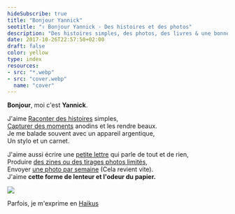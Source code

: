 ```yaml
---
hideSubscribe: true
title: "Bonjour Yannick"
seotitle: "✌️ Bonjour Yannick - Des histoires et des photos"
description: "Des histoires simples, des photos, des livres & une bonne tasse de café."
date: 2017-10-26T22:57:50+02:00
draft: false
color: yellow
type: index
resources:
- src: "*.webp"
- src: "cover.webp"
  name: "cover"
---
```


**Bonjour**, moi c'est **Yannick**.  

J'aime [Raconter des histoires](/posts) simples,  
[Capturer des moments](/daily) anodins et les rendre beaux.   
Je me balade souvent avec un appareil argentique,  
Un stylo et un carnet.    

J'aime aussi écrire une [petite lettre](/bonjour) qui parle de tout et de rien,  
Produire [des zines ou des tirages photos limités](/shop),  
Envoyer [une photo par semaine](/details) (Cela revient vite).  
J'aime **cette forme de lenteur et l'odeur du papier.**  

![](22x50-0925-06)

Parfois, je m'exprime en [Haikus](/haikus)



